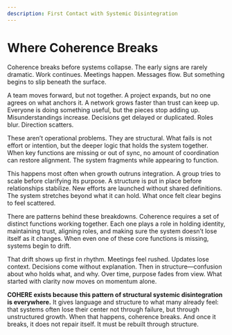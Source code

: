 ```yaml
---
description: First Contact with Systemic Disintegration
---
```


# Where Coherence Breaks

Coherence breaks before systems collapse. The early signs are rarely dramatic. Work continues. Meetings happen. Messages flow. But something begins to slip beneath the surface.

A team moves forward, but not together. A project expands, but no one agrees on what anchors it. A network grows faster than trust can keep up. Everyone is doing something useful, but the pieces stop adding up. Misunderstandings increase. Decisions get delayed or duplicated. Roles blur. Direction scatters.

These aren’t operational problems. They are structural. What fails is not effort or intention, but the deeper logic that holds the system together. When key functions are missing or out of sync, no amount of coordination can restore alignment. The system fragments while appearing to function.

This happens most often when growth outruns integration. A group tries to scale before clarifying its purpose. A structure is put in place before relationships stabilize. New efforts are launched without shared definitions. The system stretches beyond what it can hold. What once felt clear begins to feel scattered.

There are patterns behind these breakdowns. Coherence requires a set of distinct functions working together. Each one plays a role in holding identity, maintaining trust, aligning roles, and making sure the system doesn’t lose itself as it changes. When even one of these core functions is missing, systems begin to drift.

That drift shows up first in rhythm. Meetings feel rushed. Updates lose context. Decisions come without explanation. Then in structure—confusion about who holds what, and why. Over time, purpose fades from view. What started with clarity now moves on momentum alone.

**COHERE exists because this pattern of structural systemic disintegration is everywhere.** It gives language and structure to what many already feel: that systems often lose their center not through failure, but through unstructured growth. When that happens, coherence breaks. And once it breaks, it does not repair itself. It must be rebuilt through structure.
